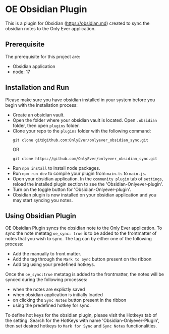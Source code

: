 # OE Obsidian Plugin

This is a plugin for Obsidian (https://obsidian.md) created to sync the obsidian notes to the Only Ever application.

## Prerequisite

The prerequisite for this project are:

-   Obsidian application
-   node: 17

## Installation and Run

Please make sure you have obsidian installed in your system before you begin with the installation process:

-   Create an obsidian vault.
-   Open the folder where your obsidian vault is located. Open `.obsidian` folder, then open `plugins` folder.
-   Clone your repo to the `plugins` folder with the following command:
    ```
    git clone git@github.com:OnlyEver/onlyever_obsidian_sync.git
    ```
    OR
    ```
    git clone https://github.com/OnlyEver/onlyever_obsidian_sync.git
    ```
-   Run `npm install` to install node packages.
-   Run `npm run dev` to compile your plugin from `main.ts` to `main.js`.
-   Open your obsidian application. In the `community plugin` tab of `settings`, reload the installed plugin section to see the 'Obsidian-Onlyever-plugin'.
-   Turn on the toggle button for 'Obsidian-Onlyever-plugin'.
-   Obsidian plugin is now installed on your obsidian application and you may start syncing you notes.

## Using Obsidian Plugin

OE Obsidian Plugin syncs the obsidian note to the Only Ever application. To sync the note metatag `oe_sync: true` is to be added to the frontmatter of notes that you wish to sync. The tag can by either one of the following process:

-   Add the manually to front matter.
-   Add the tag through the `Mark to Sync` button present on the ribbon
-   Add tag using your predefined hotkeys.

Once the `oe_sync:true` metatag is added to the frontmatter, the notes will be synced during the following processes:

-   when the notes are explictly saved
-   when obsidian application is initially loaded
-   on clicking the `Sync Notes` button present in the ribbon
-   using the predefined hotkey for sync.

To define hot keys for the obsidian plugin, please visit the Hotkeys tab of the setting. Search for the HotKeys with name 'Obsidian-Onlyever-Plugin', then set desired hotkeys to `Mark for Sync` and `Sync Notes` functionalities.
